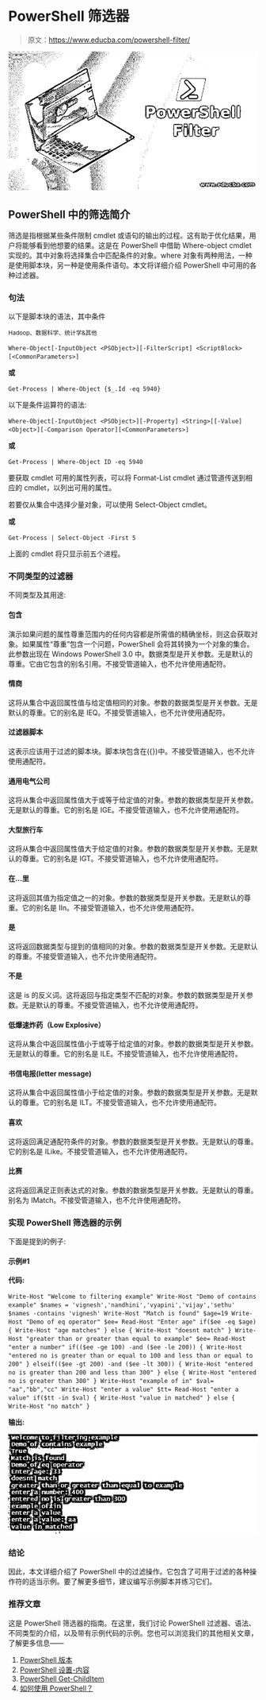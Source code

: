 # PowerShell 筛选器

> 原文：<https://www.educba.com/powershell-filter/>

![PowerShell Filter](img/5cb7291f0e5752e6ea43943b494e0442.png)



## PowerShell 中的筛选简介

筛选是指根据某些条件限制 cmdlet 或语句的输出的过程。这有助于优化结果，用户将能够看到他想要的结果。这是在 PowerShell 中借助 Where-object cmdlet 实现的。其中对象将选择集合中匹配条件的对象。where 对象有两种用法，一种是使用脚本块，另一种是使用条件语句。本文将详细介绍 PowerShell 中可用的各种过滤器。

### 句法

以下是脚本块的语法，其中条件

<small>Hadoop、数据科学、统计学&其他</small>

`Where-Object[-InputObject <PSObject>][-FilterScript] <ScriptBlock>[<CommonParameters>]`

**或**

`Get-Process | Where-Object {$_.Id -eq 5940}`

以下是条件运算符的语法:

`Where-Object[-InputObject <PSObject>][-Property] <String>[[-Value] <Object>][-Comparison Operator][<CommonParameters>]`

**或**

`Get-Process | Where-Object ID -eq 5940`

要获取 cmdlet 可用的属性列表，可以将 Format-List cmdlet 通过管道传送到相应的 cmdlet，以列出可用的属性。

若要仅从集合中选择少量对象，可以使用 Select-Object cmdlet。

**或**

`Get-Process | Select-Object -First 5`

上面的 cmdlet 将只显示前五个进程。

### 不同类型的过滤器

不同类型及其用途:

#### 包含

演示如果问题的属性尊重范围内的任何内容都是所需值的精确坐标，则这会获取对象。如果属性“尊重”包含一个问题，PowerShell 会将其转换为一个对象的集合。此参数出现在 Windows PowerShell 3.0 中。数据类型是开关参数。无是默认的尊重。它由它包含的别名引用。不接受管道输入，也不允许使用通配符。

#### 情商

这将从集合中返回属性值与给定值相同的对象。参数的数据类型是开关参数。无是默认的尊重。它的别名是 IEQ。不接受管道输入，也不允许使用通配符。

#### 过滤器脚本

这表示应该用于过滤的脚本块。脚本块包含在({})中。不接受管道输入，也不允许使用通配符。

#### 通用电气公司

这将从集合中返回属性值大于或等于给定值的对象。参数的数据类型是开关参数。无是默认的尊重。它的别名是 IGE。不接受管道输入，也不允许使用通配符。

#### 大型旅行车

这将从集合中返回属性值大于给定值的对象。参数的数据类型是开关参数。无是默认的尊重。它的别名是 IGT。不接受管道输入，也不允许使用通配符。

#### 在…里

这将返回其值为指定值之一的对象。参数的数据类型是开关参数。无是默认的尊重。它的别名是 IIn。不接受管道输入，也不允许使用通配符。

#### 是

这将返回数据类型与提到的值相同的对象。参数的数据类型是开关参数。无是默认的尊重。不接受管道输入，也不允许使用通配符。

#### 不是

这是 is 的反义词。这将返回与指定类型不匹配的对象。参数的数据类型是开关参数。无是默认的尊重。不接受管道输入，也不允许使用通配符。

#### 低爆速炸药（Low Explosive）

这将从集合中返回属性值小于或等于给定值的对象。参数的数据类型是开关参数。无是默认的尊重。它的别名是 ILE。不接受管道输入，也不允许使用通配符。

#### 书信电报(letter message)

这将从集合中返回属性值小于给定值的对象。参数的数据类型是开关参数。无是默认的尊重。它的别名是 ILT。不接受管道输入，也不允许使用通配符。

#### 喜欢

这将返回满足通配符条件的对象。参数的数据类型是开关参数。无是默认的尊重。它的别名是 ILike。不接受管道输入，也不允许使用通配符。

#### 比赛

这将返回满足正则表达式的对象。参数的数据类型是开关参数。无是默认的尊重。别名为 IMatch。不接受管道输入，也不允许使用通配符。

### 实现 PowerShell 筛选器的示例

下面是提到的例子:

#### 示例#1

**代码:**

`Write-Host "Welcome to filtering example"
Write-Host "Demo of contains example"
$names = 'vignesh','nandhini','vyapini','vijay','sethu'
$names -contains 'vignesh'
Write-Host "Match is found"
$age=19
Write-Host "Demo of eq operator"
$ee= Read-Host "Enter age"
if($ee -eq $age)
{
Write-Host "age matches"
}
else
{
Write-Host "doesnt match"
}
Write-Host "greater than or greater than equal to example"
$ee= Read-Host "enter a number"
if(($ee -ge 100) -and ($ee -le 200))
{
Write-Host "entered no is greater than or equal to 100 and less than or equal to 200"
}
elseif(($ee -gt 200) -and ($ee -lt 300))
{
Write-Host "entered no is greater than 200 and less than 300"
}
else
{
Write-Host "entered no is greater than 300"
}
Write-Host "example of in"
$val= "aa","bb","cc"
Write-Host "enter a value"
$tt= Read-Host "enter a value"
if($tt -in $val)
{
Write-Host "value in matched"
}
else
{
Write-Host "no match"
}`

**输出:**

![powershell filter1](img/27af661f5bc79cb68b8454bb13f501bc.png)



### 结论

因此，本文详细介绍了 PowerShell 中的过滤操作。它包含了可用于过滤的各种操作符的适当示例。要了解更多细节，建议编写示例脚本并练习它们。

### 推荐文章

这是 PowerShell 筛选器的指南。在这里，我们讨论 PowerShell 过滤器、语法、不同类型的介绍，以及带有示例代码的示例。您也可以浏览我们的其他相关文章，了解更多信息——

1.  [PowerShell 版本](https://www.educba.com/powershell-versions/)
2.  [PowerShell 设置-内容](https://www.educba.com/powershell-set-content/)
3.  [PowerShell Get-ChildItem](https://www.educba.com/powershell-get-childitem/)
4.  [如何使用 PowerShell？](https://www.educba.com/how-to-use-powershell/)






